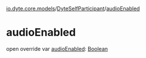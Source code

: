 [io.dyte.core.models](../index.md)/[DyteSelfParticipant](index.md)/[audioEnabled](audio-enabled.md)

# audioEnabled


open override var [audioEnabled](audio-enabled.md): [Boolean](https://kotlinlang.org/api/latest/jvm/stdlib/kotlin/-boolean/index.html)
